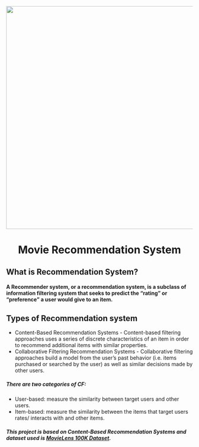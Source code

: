 <div align="center">
  <img src="https://github.com/ksalokya/movie_recommendation_system/blob/main/assets/logo.gif" width="600px"/>
</div>
<h1 align="center">Movie Recommendation System</h1>


## What is Recommendation System?

#### A Recommender system, or a recommendation system, is a subclass of information filtering system that seeks to predict the “rating” or “preference” a user would give to an item.

## Types of Recommendation system

- Content-Based Recommendation Systems - Content-based filtering approaches uses a series of discrete characteristics of an item in order to recommend additional items with similar properties.
- Collaborative Filtering Recommendation Systems - Collaborative filtering approaches build a model from the user’s past behavior (i.e. items purchased or searched by the user) as well as similar decisions made by other users.

##### There are two categories of CF:

- User-based: measure the similarity between target users and other users.
- Item-based: measure the similarity between the items that target users rates/ interacts with and other items.


##### This project is based on Content-Based Recommendation Systems and dataset used is [MovieLens 100K Dataset](https://grouplens.org/datasets/movielens/100k/).
